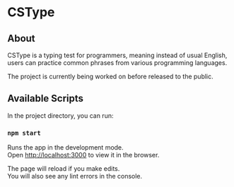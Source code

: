 # CSType 

## About

CSType is a typing test for programmers, meaning instead of usual English, users can practice common phrases from various programming languages. 

The project is currently being worked on before released to the public.

## Available Scripts

In the project directory, you can run:

### `npm start`

Runs the app in the development mode.\
Open [http://localhost:3000](http://localhost:3000) to view it in the browser.

The page will reload if you make edits.\
You will also see any lint errors in the console.
